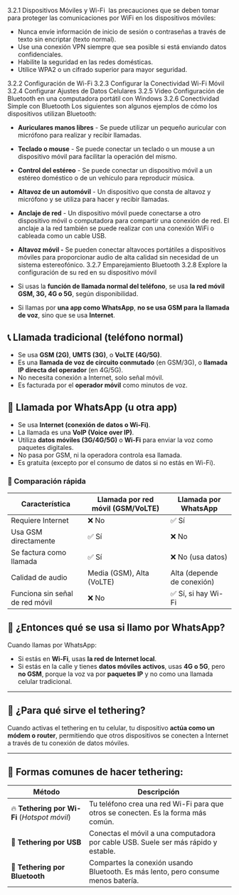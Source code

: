 3.2.1 Dispositivos Móviles y Wi-Fi
 las precauciones que se deben tomar para proteger las comunicaciones por WiFi en los dispositivos móviles:

- Nunca envíe información de inicio de sesión o contraseñas a través de texto sin encriptar (texto normal).
- Use una conexión VPN siempre que sea posible si está enviando datos confidenciales.
- Habilite la seguridad en las redes domésticas.
- Utilice WPA2 o un cifrado superior para mayor seguridad.

3.2.2 Configuración de Wi-Fi
3.2.3 Configurar la Conectividad Wi-Fi Móvil
3.2.4 Configurar Ajustes de Datos Celulares
3.2.5 Video Configuración de Bluetooth en una computadora portátil con Windows
3.2.6 Conectividad Simple con Bluetooth
	Los siguientes son algunos ejemplos de cómo los dispositivos utilizan Bluetooth:
- **Auriculares manos libres** - Se puede utilizar un pequeño auricular con micrófono para realizar y recibir llamadas.
- **Teclado o mouse** - Se puede conectar un teclado o un mouse a un dispositivo móvil para facilitar la operación del mismo.
- **Control del estéreo** - Se puede conectar un dispositivo móvil a un estéreo doméstico o de un vehículo para reproducir música.
- **Altavoz de un automóvil** - Un dispositivo que consta de altavoz y micrófono y se utiliza para hacer y recibir llamadas.
- **Anclaje de red** - Un dispositivo móvil puede conectarse a otro dispositivo móvil o computadora para compartir una conexión de red. El anclaje a la red también se puede realizar con una conexión WiFi o cableada como un cable USB.
- **Altavoz móvil -** Se pueden conectar altavoces portátiles a dispositivos móviles para proporcionar audio de alta calidad sin necesidad de un sistema estereofónico.
3.2.7 Emparejamiento Bluetooth
3.2.8 Explore la configuración de su red en su dispositivo móvil

- Si usas la **función de llamada normal del teléfono**, se usa **la red móvil GSM, 3G, 4G o 5G**, según disponibilidad.
- Si llamas por **una app como WhatsApp**, **no se usa GSM para la llamada de voz**, sino que se usa **Internet**.
## 📞 Llamada tradicional (teléfono normal)

- Se usa **GSM (2G)**, **UMTS (3G)**, o **VoLTE (4G/5G)**.
- Es una **llamada de voz de circuito conmutado** (en GSM/3G), o **llamada IP directa del operador** (en 4G/5G).
- No necesita conexión a Internet, solo señal móvil.
- Es facturada por el **operador móvil** como minutos de voz.
## 📱 Llamada por WhatsApp (u otra app)

- Se usa **Internet (conexión de datos o Wi-Fi)**.
- La llamada es una **VoIP (Voice over IP)**.
- Utiliza **datos móviles (3G/4G/5G)** o **Wi-Fi** para enviar la voz como paquetes digitales.
- No pasa por GSM, ni la operadora controla esa llamada.
- Es gratuita (excepto por el consumo de datos si no estás en Wi-Fi).
### 🔁 Comparación rápida

| Característica                  | Llamada por red móvil (GSM/VoLTE) | Llamada por WhatsApp       |
| ------------------------------- | --------------------------------- | -------------------------- |
| Requiere Internet               | ❌ No                              | ✅ Sí                       |
| Usa GSM directamente            | ✅ Sí                              | ❌ No                       |
| Se factura como llamada         | ✅ Sí                              | ❌ No (usa datos)           |
| Calidad de audio                | Media (GSM), Alta (VoLTE)         | Alta (depende de conexión) |
| Funciona sin señal de red móvil | ❌ No                              | ✅ Sí, si hay Wi-Fi         |

## 📌 ¿Entonces qué se usa si llamo por WhatsApp?
Cuando llamas por WhatsApp:
- Si estás en **Wi-Fi**, usas **la red de Internet local**.    
- Si estás en la calle y tienes **datos móviles activos**, usas **4G o 5G**, pero **no GSM**, porque la voz va por **paquetes IP** y no como una llamada celular tradicional.

---

## 📶 ¿Para qué sirve el tethering?

Cuando activas el tethering en tu celular, tu dispositivo **actúa como un módem o router**, permitiendo que otros dispositivos se conecten a Internet a través de tu conexión de datos móviles.

---

## 🔄 Formas comunes de hacer tethering:

|Método|Descripción|
|---|---|
|🔥 **Tethering por Wi-Fi** (_Hotspot móvil_)|Tu teléfono crea una red Wi-Fi para que otros se conecten. Es la forma más común.|
|🔌 **Tethering por USB**|Conectas el móvil a una computadora por cable USB. Suele ser más rápido y estable.|
|📶 **Tethering por Bluetooth**|Compartes la conexión usando Bluetooth. Es más lento, pero consume menos batería.|